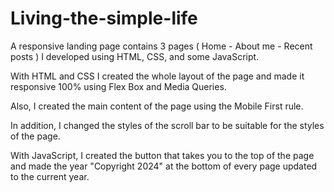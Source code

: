 # Living-the-simple-life
A responsive landing page contains 3 pages ( Home - About me - Recent posts ) I developed using HTML, CSS, and some JavaScript. 

With HTML and CSS I created the whole layout of the page and made it responsive 100% using Flex Box and Media Queries.

Also, I created the main content of the page using the Mobile First rule.

In addition, I changed the styles of the scroll bar to be suitable for the styles of the page.

With JavaScript, I created the button that takes you to the top of the page and made the year "Copyright 2024" at the bottom of every page updated to the current year.
